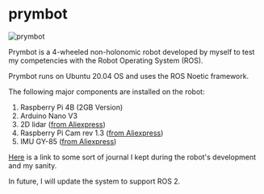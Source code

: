 # prymbot

![prymbot](./images/robot.png)

Prymbot is a 4-wheeled non-holonomic robot developed by myself to test my competencies with the Robot Operating System (ROS). 

Prymbot runs on Ubuntu 20.04 OS and uses the ROS Noetic framework. 

The following major components are installed on the robot:
1. Raspberry Pi 4B (2GB Version)
2. Arduino Nano V3
3. 2D lidar ([from Aliexpress](https://www.aliexpress.com/item/4001253880158.html?spm=a2g0o.order_list.0.0.573f1802iVwUdw))
4. Raspberry Pi Cam rev 1.3 ([from Aliexpress](https://www.aliexpress.com/item/32986293504.html?spm=a2g0o.order_list.0.0.573f1802iVwUdw))
5. IMU GY-85 ([from Aliexpress](https://www.aliexpress.com/item/2024503421.html?spm=a2g0o.order_list.0.0.573f1802iVwUdw))

[Here](https://docs.google.com/document/d/1fH6ElHOvhxXa-iqAJtU8AjbsKXgf0QWju8EXaXixHSU/edit?usp=sharing) is a link to some sort of journal I kept during the robot's development and my sanity. 

In future, I will update the system to support ROS 2. 
